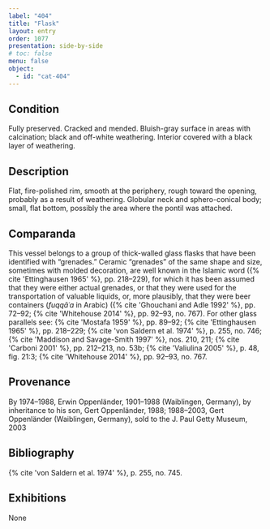 ```yaml
---
label: "404"
title: "Flask"
layout: entry
order: 1077
presentation: side-by-side
# toc: false
menu: false
object:
  - id: "cat-404"
---
```


## Condition

Fully preserved. Cracked and mended. Bluish-gray surface in areas with calcination; black and off-white weathering. Interior covered with a black layer of weathering.

## Description

Flat, fire-polished rim, smooth at the periphery, rough toward the opening, probably as a result of weathering. Globular neck and sphero-conical body; small, flat bottom, possibly the area where the pontil was attached.

## Comparanda

This vessel belongs to a group of thick-walled glass flasks that have been identified with “grenades.” Ceramic “grenades” of the same shape and size, sometimes with molded decoration, are well known in the Islamic word ({% cite 'Ettinghausen 1965' %}, pp. 218–229), for which it has been assumed that they were either actual grenades, or that they were used for the transportation of valuable liquids, or, more plausibly, that they were beer containers (*fuqqāʿa* in Arabic) ({% cite 'Ghouchani and Adle 1992' %}, pp. 72–92; {% cite 'Whitehouse 2014' %}, pp. 92–93, no. 767). For other glass parallels see: {% cite 'Mostafa 1959' %}, pp. 89–92; {% cite 'Ettinghausen 1965' %}, pp. 218–229; {% cite 'von Saldern et al. 1974' %}, p. 255, no. 746; {% cite 'Maddison and Savage-Smith 1997' %}, nos. 210, 211; {% cite 'Carboni 2001' %}, pp. 212–213, no. 53b; {% cite 'Valiulina 2005' %}, p. 48, fig. 21:3; {% cite 'Whitehouse 2014' %}, pp. 92–93, no. 767.

## Provenance

By 1974–1988, Erwin Oppenländer, 1901–1988 (Waiblingen, Germany), by inheritance to his son, Gert Oppenländer, 1988; 1988–2003, Gert Oppenländer (Waiblingen, Germany), sold to the J. Paul Getty Museum, 2003

## Bibliography

{% cite 'von Saldern et al. 1974' %}, p. 255, no. 745.

## Exhibitions

None